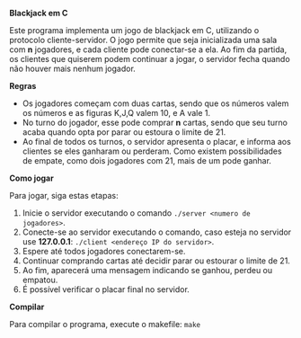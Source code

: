 **Blackjack em C**

Este programa implementa um jogo de blackjack em C, utilizando o protocolo cliente-servidor. O jogo permite que seja inicializada uma sala com **n** jogadores, e cada cliente pode conectar-se a ela. Ao fim da partida, os clientes que quiserem podem continuar a jogar, o servidor fecha quando não houver mais nenhum jogador.

**Regras**

* Os jogadores começam com duas cartas, sendo que os números valem os números e as figuras K,J,Q valem 10, e A vale 1.
* No turno do jogador, esse pode comprar **n** cartas, sendo que seu turno acaba quando opta por parar ou estoura o limite de 21.
* Ao final de todos os turnos, o servidor apresenta o placar, e informa aos clientes se eles ganharam ou perderam. Como existem possibilidades de empate, como dois jogadores com 21, mais de um pode ganhar.

**Como jogar**

Para jogar, siga estas etapas:

1. Inicie o servidor executando o comando `./server <numero de jogadores>`.
2. Conecte-se ao servidor executando o comando, caso esteja no servidor use **127.0.0.1**: `./client <endereço IP do servidor>`.
3. Espere até todos jogadores conectarem-se.
4. Continuar comprando cartas até decidir parar ou estourar o limite de 21.
5. Ao fim, aparecerá uma mensagem indicando se ganhou, perdeu ou empatou.
6. É possível verificar o placar final no servidor.

**Compilar**

Para compilar o programa, execute o makefile: `make`
